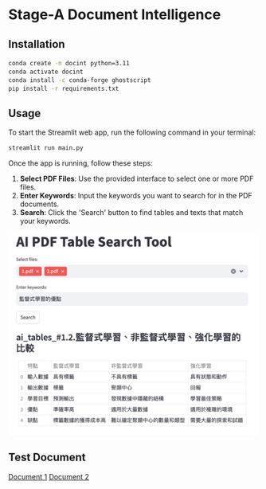 # Stage-A Document Intelligence

## Installation

```bash
conda create -n docint python=3.11
conda activate docint
conda install -c conda-forge ghostscript
pip install -r requirements.txt
```

## Usage

To start the Streamlit web app, run the following command in your terminal:

```bash
streamlit run main.py
```

Once the app is running, follow these steps:
1. **Select PDF Files**: Use the provided interface to select one or more PDF files.
2. **Enter Keywords**: Input the keywords you want to search for in the PDF documents.
3. **Search**: Click the 'Search' button to find tables and texts that match your keywords.

![Alt text](images/image.png)

## Test Document

[Document 1](https://docs.google.com/document/d/1Di5oVYhUF6p-zj2y0DEBBeTvhC91KhX8/edit?usp=sharing&ouid=107784913306655694785&rtpof=true&sd=true)
[Document 2](https://docs.google.com/document/d/1HiZrgIyvwY8Fi4eLS0QGUkkycngtD6XJ/edit?usp=sharing&ouid=107784913306655694785&rtpof=true&sd=true)